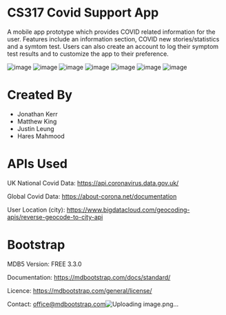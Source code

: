 # CS317 Covid Support App
A mobile app prototype which provides COVID related information for the user. Features include an information section, COVID new stories/statistics and a symtom test. Users can also create an account to log their symptom test results and to customize the app to their preference. 

![image](https://user-images.githubusercontent.com/71703306/179328423-e6f25a40-a70d-4e9c-80ac-237c45871f7c.png)
![image](https://user-images.githubusercontent.com/71703306/179328427-e31037f1-30b1-44df-b0c3-042b3e22e7b2.png)
![image](https://user-images.githubusercontent.com/71703306/179328435-74d441ed-0bb6-478a-8255-45db442a762a.png)
![image](https://user-images.githubusercontent.com/71703306/179328456-61529436-f353-4d1d-b63c-7b6b69a34175.png)
![image](https://user-images.githubusercontent.com/71703306/179328439-fdfe344d-26c9-4228-b1ec-c3aeea981ad1.png)
![image](https://user-images.githubusercontent.com/71703306/179328444-5e0014c8-7b61-4a61-b5ce-1f71778aea00.png)
![image](https://user-images.githubusercontent.com/71703306/179328450-711d0694-0dca-4662-a5e0-1e37c724a776.png)


# Created By
* Jonathan Kerr
* Matthew King
* Justin Leung
* Hares Mahmood

# APIs Used
UK National Covid Data:
https://api.coronavirus.data.gov.uk/

Global Covid Data:
https://about-corona.net/documentation

User Location (city):
https://www.bigdatacloud.com/geocoding-apis/reverse-geocode-to-city-api

# Bootstrap
MDB5
Version: FREE 3.3.0

Documentation:
https://mdbootstrap.com/docs/standard/

Licence:
https://mdbootstrap.com/general/license/

Contact:
office@mdbootstrap.com![Uploading image.png…]()

